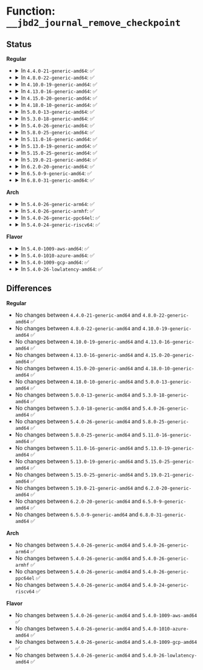 # Function: <code>__jbd2_journal_remove_checkpoint</code>

## Status
<b>Regular</b>
<ul>
<li>
<details>
<summary>In <code>4.4.0-21-generic-amd64</code>: ✅</summary>

```c
int __jbd2_journal_remove_checkpoint(struct journal_head * jh)
```

```json
{
  "name": "__jbd2_journal_remove_checkpoint",
  "collision_type": "Unique Global",
  "inline_type": "No",
  "funcs": [
    {
      "addr": 18446744071581911744,
      "name": "__jbd2_journal_remove_checkpoint",
      "external": true,
      "loc": "fs/jbd2/checkpoint.c:551",
      "file": "fs/jbd2/checkpoint.c",
      "inline": "seen, unknown",
      "caller_inline": [],
      "caller_func": [
        "fs/jbd2/transaction.c:jbd2_journal_try_to_free_buffers",
        "fs/jbd2/transaction.c:jbd2_journal_invalidatepage",
        "fs/jbd2/commit.c:jbd2_journal_commit_transaction",
        "fs/jbd2/checkpoint.c:jbd2_log_do_checkpoint",
        "fs/jbd2/checkpoint.c:jbd2_log_do_checkpoint",
        "fs/jbd2/checkpoint.c:journal_clean_one_cp_list"
      ]
    }
  ],
  "symbols": [
    {
      "addr": 18446744071581911744,
      "name": "__jbd2_journal_remove_checkpoint",
      "section": ".text",
      "bind": "STB_GLOBAL",
      "size": 357
    }
  ]
}
```
</details>
</li>
<li>
<details>
<summary>In <code>4.8.0-22-generic-amd64</code>: ✅</summary>

```c
int __jbd2_journal_remove_checkpoint(struct journal_head * jh)
```

```json
{
  "name": "__jbd2_journal_remove_checkpoint",
  "collision_type": "Unique Global",
  "inline_type": "No",
  "funcs": [
    {
      "addr": 18446744071582098736,
      "name": "__jbd2_journal_remove_checkpoint",
      "external": true,
      "loc": "fs/jbd2/checkpoint.c:551",
      "file": "fs/jbd2/checkpoint.c",
      "inline": "seen, unknown",
      "caller_inline": [],
      "caller_func": [
        "fs/jbd2/transaction.c:jbd2_journal_invalidatepage",
        "fs/jbd2/transaction.c:jbd2_journal_invalidatepage",
        "fs/jbd2/transaction.c:jbd2_journal_try_to_free_buffers",
        "fs/jbd2/commit.c:jbd2_journal_commit_transaction",
        "fs/jbd2/checkpoint.c:journal_clean_one_cp_list",
        "fs/jbd2/checkpoint.c:jbd2_log_do_checkpoint",
        "fs/jbd2/checkpoint.c:jbd2_log_do_checkpoint"
      ]
    }
  ],
  "symbols": [
    {
      "addr": 18446744071582098736,
      "name": "__jbd2_journal_remove_checkpoint",
      "section": ".text",
      "bind": "STB_GLOBAL",
      "size": 358
    }
  ]
}
```
</details>
</li>
<li>
<details>
<summary>In <code>4.10.0-19-generic-amd64</code>: ✅</summary>

```c
int __jbd2_journal_remove_checkpoint(struct journal_head * jh)
```

```json
{
  "name": "__jbd2_journal_remove_checkpoint",
  "collision_type": "Unique Global",
  "inline_type": "No",
  "funcs": [
    {
      "addr": 18446744071582188832,
      "name": "__jbd2_journal_remove_checkpoint",
      "external": true,
      "loc": "fs/jbd2/checkpoint.c:551",
      "file": "fs/jbd2/checkpoint.c",
      "inline": "seen, unknown",
      "caller_inline": [],
      "caller_func": [
        "fs/jbd2/transaction.c:jbd2_journal_invalidatepage",
        "fs/jbd2/transaction.c:jbd2_journal_invalidatepage",
        "fs/jbd2/transaction.c:jbd2_journal_try_to_free_buffers",
        "fs/jbd2/commit.c:jbd2_journal_commit_transaction",
        "fs/jbd2/checkpoint.c:journal_clean_one_cp_list",
        "fs/jbd2/checkpoint.c:jbd2_log_do_checkpoint",
        "fs/jbd2/checkpoint.c:jbd2_log_do_checkpoint"
      ]
    }
  ],
  "symbols": [
    {
      "addr": 18446744071582188832,
      "name": "__jbd2_journal_remove_checkpoint",
      "section": ".text",
      "bind": "STB_GLOBAL",
      "size": 358
    }
  ]
}
```
</details>
</li>
<li>
<details>
<summary>In <code>4.13.0-16-generic-amd64</code>: ✅</summary>

```c
int __jbd2_journal_remove_checkpoint(struct journal_head * jh)
```

```json
{
  "name": "__jbd2_journal_remove_checkpoint",
  "collision_type": "Unique Global",
  "inline_type": "No",
  "funcs": [
    {
      "addr": 18446744071582274624,
      "name": "__jbd2_journal_remove_checkpoint",
      "external": true,
      "loc": "fs/jbd2/checkpoint.c:551",
      "file": "fs/jbd2/checkpoint.c",
      "inline": "seen, unknown",
      "caller_inline": [],
      "caller_func": [
        "fs/jbd2/transaction.c:jbd2_journal_invalidatepage",
        "fs/jbd2/transaction.c:jbd2_journal_try_to_free_buffers",
        "fs/jbd2/commit.c:jbd2_journal_commit_transaction",
        "fs/jbd2/checkpoint.c:journal_clean_one_cp_list",
        "fs/jbd2/checkpoint.c:jbd2_log_do_checkpoint",
        "fs/jbd2/checkpoint.c:jbd2_log_do_checkpoint"
      ]
    }
  ],
  "symbols": [
    {
      "addr": 18446744071582274624,
      "name": "__jbd2_journal_remove_checkpoint",
      "section": ".text",
      "bind": "STB_GLOBAL",
      "size": 360
    }
  ]
}
```
</details>
</li>
<li>
<details>
<summary>In <code>4.15.0-20-generic-amd64</code>: ✅</summary>

```c
int __jbd2_journal_remove_checkpoint(struct journal_head * jh)
```

```json
{
  "name": "__jbd2_journal_remove_checkpoint",
  "collision_type": "Unique Global",
  "inline_type": "No",
  "funcs": [
    {
      "addr": 18446744071582423792,
      "name": "__jbd2_journal_remove_checkpoint",
      "external": true,
      "loc": "fs/jbd2/checkpoint.c:551",
      "file": "fs/jbd2/checkpoint.c",
      "inline": "seen, unknown",
      "caller_inline": [],
      "caller_func": [
        "fs/jbd2/transaction.c:jbd2_journal_invalidatepage",
        "fs/jbd2/transaction.c:jbd2_journal_try_to_free_buffers",
        "fs/jbd2/commit.c:jbd2_journal_commit_transaction",
        "fs/jbd2/checkpoint.c:journal_clean_one_cp_list",
        "fs/jbd2/checkpoint.c:jbd2_log_do_checkpoint",
        "fs/jbd2/checkpoint.c:jbd2_log_do_checkpoint"
      ]
    }
  ],
  "symbols": [
    {
      "addr": 18446744071582423792,
      "name": "__jbd2_journal_remove_checkpoint",
      "section": ".text",
      "bind": "STB_GLOBAL",
      "size": 362
    }
  ]
}
```
</details>
</li>
<li>
<details>
<summary>In <code>4.18.0-10-generic-amd64</code>: ✅</summary>

```c
int __jbd2_journal_remove_checkpoint(struct journal_head * jh)
```

```json
{
  "name": "__jbd2_journal_remove_checkpoint",
  "collision_type": "Unique Global",
  "inline_type": "No",
  "funcs": [
    {
      "addr": 18446744071582614128,
      "name": "__jbd2_journal_remove_checkpoint",
      "external": true,
      "loc": "fs/jbd2/checkpoint.c:548",
      "file": "fs/jbd2/checkpoint.c",
      "inline": "seen, unknown",
      "caller_inline": [],
      "caller_func": [
        "fs/jbd2/transaction.c:jbd2_journal_invalidatepage",
        "fs/jbd2/transaction.c:jbd2_journal_try_to_free_buffers",
        "fs/jbd2/commit.c:jbd2_journal_commit_transaction",
        "fs/jbd2/checkpoint.c:journal_clean_one_cp_list",
        "fs/jbd2/checkpoint.c:jbd2_log_do_checkpoint",
        "fs/jbd2/checkpoint.c:jbd2_log_do_checkpoint"
      ]
    }
  ],
  "symbols": [
    {
      "addr": 18446744071582614128,
      "name": "__jbd2_journal_remove_checkpoint",
      "section": ".text",
      "bind": "STB_GLOBAL",
      "size": 354
    }
  ]
}
```
</details>
</li>
<li>
<details>
<summary>In <code>5.0.0-13-generic-amd64</code>: ✅</summary>

```c
int __jbd2_journal_remove_checkpoint(struct journal_head * jh)
```

```json
{
  "name": "__jbd2_journal_remove_checkpoint",
  "collision_type": "Unique Global",
  "inline_type": "No",
  "funcs": [
    {
      "addr": 18446744071582715872,
      "name": "__jbd2_journal_remove_checkpoint",
      "external": true,
      "loc": "fs/jbd2/checkpoint.c:548",
      "file": "fs/jbd2/checkpoint.c",
      "inline": "seen, unknown",
      "caller_inline": [],
      "caller_func": [
        "fs/jbd2/transaction.c:jbd2_journal_invalidatepage",
        "fs/jbd2/transaction.c:jbd2_journal_try_to_free_buffers",
        "fs/jbd2/commit.c:jbd2_journal_commit_transaction",
        "fs/jbd2/checkpoint.c:journal_clean_one_cp_list",
        "fs/jbd2/checkpoint.c:jbd2_log_do_checkpoint",
        "fs/jbd2/checkpoint.c:jbd2_log_do_checkpoint"
      ]
    }
  ],
  "symbols": [
    {
      "addr": 18446744071582715872,
      "name": "__jbd2_journal_remove_checkpoint",
      "section": ".text",
      "bind": "STB_GLOBAL",
      "size": 354
    }
  ]
}
```
</details>
</li>
<li>
<details>
<summary>In <code>5.3.0-18-generic-amd64</code>: ✅</summary>

```c
int __jbd2_journal_remove_checkpoint(struct journal_head * jh)
```

```json
{
  "name": "__jbd2_journal_remove_checkpoint",
  "collision_type": "Unique Global",
  "inline_type": "No",
  "funcs": [
    {
      "addr": 18446744071582889536,
      "name": "__jbd2_journal_remove_checkpoint",
      "external": true,
      "loc": "fs/jbd2/checkpoint.c:560",
      "file": "fs/jbd2/checkpoint.c",
      "inline": "seen, unknown",
      "caller_inline": [],
      "caller_func": [
        "fs/jbd2/transaction.c:jbd2_journal_invalidatepage",
        "fs/jbd2/transaction.c:jbd2_journal_try_to_free_buffers",
        "fs/jbd2/transaction.c:jbd2_journal_forget",
        "fs/jbd2/commit.c:jbd2_journal_commit_transaction",
        "fs/jbd2/checkpoint.c:journal_clean_one_cp_list",
        "fs/jbd2/checkpoint.c:jbd2_log_do_checkpoint",
        "fs/jbd2/checkpoint.c:jbd2_log_do_checkpoint"
      ]
    }
  ],
  "symbols": [
    {
      "addr": 18446744071582889536,
      "name": "__jbd2_journal_remove_checkpoint",
      "section": ".text",
      "bind": "STB_GLOBAL",
      "size": 375
    }
  ]
}
```
</details>
</li>
<li>
<details>
<summary>In <code>5.4.0-26-generic-amd64</code>: ✅</summary>

```c
int __jbd2_journal_remove_checkpoint(struct journal_head * jh)
```

```json
{
  "name": "__jbd2_journal_remove_checkpoint",
  "collision_type": "Unique Global",
  "inline_type": "No",
  "funcs": [
    {
      "addr": 18446744071582996112,
      "name": "__jbd2_journal_remove_checkpoint",
      "external": true,
      "loc": "fs/jbd2/checkpoint.c:560",
      "file": "fs/jbd2/checkpoint.c",
      "inline": "seen, unknown",
      "caller_inline": [],
      "caller_func": [
        "fs/jbd2/transaction.c:jbd2_journal_invalidatepage",
        "fs/jbd2/transaction.c:jbd2_journal_try_to_free_buffers",
        "fs/jbd2/transaction.c:jbd2_journal_forget",
        "fs/jbd2/commit.c:jbd2_journal_commit_transaction",
        "fs/jbd2/checkpoint.c:journal_clean_one_cp_list",
        "fs/jbd2/checkpoint.c:jbd2_log_do_checkpoint",
        "fs/jbd2/checkpoint.c:jbd2_log_do_checkpoint"
      ]
    }
  ],
  "symbols": [
    {
      "addr": 18446744071582996112,
      "name": "__jbd2_journal_remove_checkpoint",
      "section": ".text",
      "bind": "STB_GLOBAL",
      "size": 375
    }
  ]
}
```
</details>
</li>
<li>
<details>
<summary>In <code>5.8.0-25-generic-amd64</code>: ✅</summary>

```c
int __jbd2_journal_remove_checkpoint(struct journal_head * jh)
```

```json
{
  "name": "__jbd2_journal_remove_checkpoint",
  "collision_type": "Unique Global",
  "inline_type": "No",
  "funcs": [
    {
      "addr": 18446744071583312432,
      "name": "__jbd2_journal_remove_checkpoint",
      "external": true,
      "loc": "fs/jbd2/checkpoint.c:560",
      "file": "fs/jbd2/checkpoint.c",
      "inline": "seen, unknown",
      "caller_inline": [],
      "caller_func": [
        "fs/jbd2/transaction.c:journal_unmap_buffer",
        "fs/jbd2/transaction.c:jbd2_journal_try_to_free_buffers",
        "fs/jbd2/transaction.c:jbd2_journal_forget",
        "fs/jbd2/commit.c:jbd2_journal_commit_transaction",
        "fs/jbd2/checkpoint.c:journal_clean_one_cp_list",
        "fs/jbd2/checkpoint.c:jbd2_log_do_checkpoint",
        "fs/jbd2/checkpoint.c:jbd2_log_do_checkpoint"
      ]
    }
  ],
  "symbols": [
    {
      "addr": 18446744071583312432,
      "name": "__jbd2_journal_remove_checkpoint",
      "section": ".text",
      "bind": "STB_GLOBAL",
      "size": 372
    }
  ]
}
```
</details>
</li>
<li>
<details>
<summary>In <code>5.11.0-16-generic-amd64</code>: ✅</summary>

```c
int __jbd2_journal_remove_checkpoint(struct journal_head * jh)
```

```json
{
  "name": "__jbd2_journal_remove_checkpoint",
  "collision_type": "Unique Global",
  "inline_type": "No",
  "funcs": [
    {
      "addr": 18446744071583427584,
      "name": "__jbd2_journal_remove_checkpoint",
      "external": true,
      "loc": "fs/jbd2/checkpoint.c:562",
      "file": "fs/jbd2/checkpoint.c",
      "inline": "seen, unknown",
      "caller_inline": [],
      "caller_func": [
        "fs/jbd2/transaction.c:journal_unmap_buffer",
        "fs/jbd2/transaction.c:jbd2_journal_try_to_free_buffers",
        "fs/jbd2/transaction.c:jbd2_journal_forget",
        "fs/jbd2/commit.c:jbd2_journal_commit_transaction",
        "fs/jbd2/checkpoint.c:journal_clean_one_cp_list",
        "fs/jbd2/checkpoint.c:jbd2_log_do_checkpoint",
        "fs/jbd2/checkpoint.c:jbd2_log_do_checkpoint"
      ]
    }
  ],
  "symbols": [
    {
      "addr": 18446744071583427584,
      "name": "__jbd2_journal_remove_checkpoint",
      "section": ".text",
      "bind": "STB_GLOBAL",
      "size": 325
    }
  ]
}
```
</details>
</li>
<li>
<details>
<summary>In <code>5.13.0-19-generic-amd64</code>: ✅</summary>

```c
int __jbd2_journal_remove_checkpoint(struct journal_head * jh)
```

```json
{
  "name": "__jbd2_journal_remove_checkpoint",
  "collision_type": "Unique Global",
  "inline_type": "No",
  "funcs": [
    {
      "addr": 18446744071583450256,
      "name": "__jbd2_journal_remove_checkpoint",
      "external": true,
      "loc": "fs/jbd2/checkpoint.c:562",
      "file": "fs/jbd2/checkpoint.c",
      "inline": "seen, unknown",
      "caller_inline": [],
      "caller_func": [
        "fs/jbd2/transaction.c:journal_unmap_buffer",
        "fs/jbd2/transaction.c:jbd2_journal_try_to_free_buffers",
        "fs/jbd2/transaction.c:jbd2_journal_forget",
        "fs/jbd2/commit.c:jbd2_journal_commit_transaction",
        "fs/jbd2/checkpoint.c:journal_clean_one_cp_list",
        "fs/jbd2/checkpoint.c:jbd2_log_do_checkpoint",
        "fs/jbd2/checkpoint.c:jbd2_log_do_checkpoint"
      ]
    }
  ],
  "symbols": [
    {
      "addr": 18446744071583450256,
      "name": "__jbd2_journal_remove_checkpoint",
      "section": ".text",
      "bind": "STB_GLOBAL",
      "size": 319
    }
  ]
}
```
</details>
</li>
<li>
<details>
<summary>In <code>5.15.0-25-generic-amd64</code>: ✅</summary>

```c
int __jbd2_journal_remove_checkpoint(struct journal_head * jh)
```

```json
{
  "name": "__jbd2_journal_remove_checkpoint",
  "collision_type": "Unique Global",
  "inline_type": "No",
  "funcs": [
    {
      "addr": 18446744071583800016,
      "name": "__jbd2_journal_remove_checkpoint",
      "external": true,
      "loc": "fs/jbd2/checkpoint.c:674",
      "file": "fs/jbd2/checkpoint.c",
      "inline": "seen, unknown",
      "caller_inline": [],
      "caller_func": [
        "fs/jbd2/transaction.c:journal_unmap_buffer",
        "fs/jbd2/transaction.c:jbd2_journal_try_to_free_buffers",
        "fs/jbd2/transaction.c:jbd2_journal_forget",
        "fs/jbd2/commit.c:jbd2_journal_commit_transaction",
        "fs/jbd2/checkpoint.c:journal_clean_one_cp_list",
        "fs/jbd2/checkpoint.c:jbd2_log_do_checkpoint",
        "fs/jbd2/checkpoint.c:jbd2_log_do_checkpoint"
      ]
    }
  ],
  "symbols": [
    {
      "addr": 18446744071583800016,
      "name": "__jbd2_journal_remove_checkpoint",
      "section": ".text",
      "bind": "STB_GLOBAL",
      "size": 363
    }
  ]
}
```
</details>
</li>
<li>
<details>
<summary>In <code>5.19.0-21-generic-amd64</code>: ✅</summary>

```c
int __jbd2_journal_remove_checkpoint(struct journal_head * jh)
```

```json
{
  "name": "__jbd2_journal_remove_checkpoint",
  "collision_type": "Unique Global",
  "inline_type": "No",
  "funcs": [
    {
      "addr": 18446744071584364544,
      "name": "__jbd2_journal_remove_checkpoint",
      "external": true,
      "loc": "fs/jbd2/checkpoint.c:674",
      "file": "fs/jbd2/checkpoint.c",
      "inline": "seen, unknown",
      "caller_inline": [],
      "caller_func": [
        "fs/jbd2/transaction.c:journal_unmap_buffer",
        "fs/jbd2/transaction.c:journal_unmap_buffer",
        "fs/jbd2/transaction.c:jbd2_journal_try_to_free_buffers",
        "fs/jbd2/transaction.c:jbd2_journal_forget",
        "fs/jbd2/commit.c:jbd2_journal_commit_transaction",
        "fs/jbd2/checkpoint.c:journal_clean_one_cp_list",
        "fs/jbd2/checkpoint.c:jbd2_log_do_checkpoint",
        "fs/jbd2/checkpoint.c:jbd2_log_do_checkpoint"
      ]
    }
  ],
  "symbols": [
    {
      "addr": 18446744071584364544,
      "name": "__jbd2_journal_remove_checkpoint",
      "section": ".text",
      "bind": "STB_GLOBAL",
      "size": 403
    }
  ]
}
```
</details>
</li>
<li>
<details>
<summary>In <code>6.2.0-20-generic-amd64</code>: ✅</summary>

```c
int __jbd2_journal_remove_checkpoint(struct journal_head * jh)
```

```json
{
  "name": "__jbd2_journal_remove_checkpoint",
  "collision_type": "Unique Global",
  "inline_type": "No",
  "funcs": [
    {
      "addr": 18446744071585015648,
      "name": "__jbd2_journal_remove_checkpoint",
      "external": true,
      "loc": "fs/jbd2/checkpoint.c:674",
      "file": "fs/jbd2/checkpoint.c",
      "inline": "seen, unknown",
      "caller_inline": [],
      "caller_func": [
        "fs/jbd2/transaction.c:journal_unmap_buffer",
        "fs/jbd2/transaction.c:journal_unmap_buffer",
        "fs/jbd2/transaction.c:jbd2_journal_try_to_free_buffers",
        "fs/jbd2/transaction.c:jbd2_journal_forget",
        "fs/jbd2/commit.c:jbd2_journal_commit_transaction",
        "fs/jbd2/checkpoint.c:journal_clean_one_cp_list",
        "fs/jbd2/checkpoint.c:jbd2_log_do_checkpoint",
        "fs/jbd2/checkpoint.c:jbd2_log_do_checkpoint"
      ]
    }
  ],
  "symbols": [
    {
      "addr": 18446744071585015648,
      "name": "__jbd2_journal_remove_checkpoint",
      "section": ".text",
      "bind": "STB_GLOBAL",
      "size": 403
    }
  ]
}
```
</details>
</li>
<li>
<details>
<summary>In <code>6.5.0-9-generic-amd64</code>: ✅</summary>

```c
int __jbd2_journal_remove_checkpoint(struct journal_head * jh)
```

```json
{
  "name": "__jbd2_journal_remove_checkpoint",
  "collision_type": "Unique Global",
  "inline_type": "No",
  "funcs": [
    {
      "addr": 18446744071585243344,
      "name": "__jbd2_journal_remove_checkpoint",
      "external": true,
      "loc": "fs/jbd2/checkpoint.c:558",
      "file": "fs/jbd2/checkpoint.c",
      "inline": "seen, unknown",
      "caller_inline": [],
      "caller_func": [
        "fs/jbd2/transaction.c:journal_unmap_buffer",
        "fs/jbd2/transaction.c:journal_unmap_buffer",
        "fs/jbd2/commit.c:jbd2_journal_commit_transaction",
        "fs/jbd2/checkpoint.c:jbd2_journal_try_remove_checkpoint",
        "fs/jbd2/checkpoint.c:journal_shrink_one_cp_list",
        "fs/jbd2/checkpoint.c:jbd2_log_do_checkpoint"
      ]
    }
  ],
  "symbols": [
    {
      "addr": 18446744071585243344,
      "name": "__jbd2_journal_remove_checkpoint",
      "section": ".text",
      "bind": "STB_GLOBAL",
      "size": 364
    }
  ]
}
```
</details>
</li>
<li>
<details>
<summary>In <code>6.8.0-31-generic-amd64</code>: ✅</summary>

```c
int __jbd2_journal_remove_checkpoint(struct journal_head * jh)
```

```json
{
  "name": "__jbd2_journal_remove_checkpoint",
  "collision_type": "Unique Global",
  "inline_type": "No",
  "funcs": [
    {
      "addr": 18446744071585476640,
      "name": "__jbd2_journal_remove_checkpoint",
      "external": true,
      "loc": "fs/jbd2/checkpoint.c:554",
      "file": "fs/jbd2/checkpoint.c",
      "inline": "seen, unknown",
      "caller_inline": [],
      "caller_func": [
        "fs/jbd2/transaction.c:journal_unmap_buffer",
        "fs/jbd2/transaction.c:journal_unmap_buffer",
        "fs/jbd2/commit.c:jbd2_journal_commit_transaction",
        "fs/jbd2/checkpoint.c:jbd2_journal_try_remove_checkpoint",
        "fs/jbd2/checkpoint.c:journal_shrink_one_cp_list",
        "fs/jbd2/checkpoint.c:jbd2_log_do_checkpoint"
      ]
    }
  ],
  "symbols": [
    {
      "addr": 18446744071585476640,
      "name": "__jbd2_journal_remove_checkpoint",
      "section": ".text",
      "bind": "STB_GLOBAL",
      "size": 340
    }
  ]
}
```
</details>
</li>
</ul>
<b>Arch</b>
<ul>
<li>
<details>
<summary>In <code>5.4.0-26-generic-arm64</code>: ✅</summary>

```c
int __jbd2_journal_remove_checkpoint(struct journal_head * jh)
```

```json
{
  "name": "__jbd2_journal_remove_checkpoint",
  "collision_type": "Unique Global",
  "inline_type": "No",
  "funcs": [
    {
      "addr": 18446603336494682336,
      "name": "__jbd2_journal_remove_checkpoint",
      "external": true,
      "loc": "fs/jbd2/checkpoint.c:560",
      "file": "fs/jbd2/checkpoint.c",
      "inline": "seen, unknown",
      "caller_inline": [],
      "caller_func": [
        "fs/jbd2/transaction.c:jbd2_journal_invalidatepage",
        "fs/jbd2/transaction.c:jbd2_journal_invalidatepage",
        "fs/jbd2/transaction.c:jbd2_journal_try_to_free_buffers",
        "fs/jbd2/transaction.c:jbd2_journal_forget",
        "fs/jbd2/commit.c:jbd2_journal_commit_transaction",
        "fs/jbd2/checkpoint.c:journal_clean_one_cp_list",
        "fs/jbd2/checkpoint.c:journal_clean_one_cp_list",
        "fs/jbd2/checkpoint.c:jbd2_log_do_checkpoint",
        "fs/jbd2/checkpoint.c:jbd2_log_do_checkpoint"
      ]
    }
  ],
  "symbols": [
    {
      "addr": 18446603336494682336,
      "name": "__jbd2_journal_remove_checkpoint",
      "section": ".text",
      "bind": "STB_GLOBAL",
      "size": 428
    }
  ]
}
```
</details>
</li>
<li>
<details>
<summary>In <code>5.4.0-26-generic-armhf</code>: ✅</summary>

```c
int __jbd2_journal_remove_checkpoint(struct journal_head * jh)
```

```json
{
  "name": "__jbd2_journal_remove_checkpoint",
  "collision_type": "Unique Global",
  "inline_type": "No",
  "funcs": [
    {
      "addr": 3228122192,
      "name": "__jbd2_journal_remove_checkpoint",
      "external": true,
      "loc": "fs/jbd2/checkpoint.c:560",
      "file": "fs/jbd2/checkpoint.c",
      "inline": "seen, unknown",
      "caller_inline": [],
      "caller_func": [
        "fs/jbd2/transaction.c:journal_unmap_buffer",
        "fs/jbd2/transaction.c:jbd2_journal_try_to_free_buffers",
        "fs/jbd2/transaction.c:jbd2_journal_forget",
        "fs/jbd2/commit.c:jbd2_journal_commit_transaction",
        "fs/jbd2/checkpoint.c:journal_clean_one_cp_list",
        "fs/jbd2/checkpoint.c:jbd2_log_do_checkpoint",
        "fs/jbd2/checkpoint.c:jbd2_log_do_checkpoint"
      ]
    }
  ],
  "symbols": [
    {
      "addr": 3228122192,
      "name": "__jbd2_journal_remove_checkpoint",
      "section": ".text",
      "bind": "STB_GLOBAL",
      "size": 404
    }
  ]
}
```
</details>
</li>
<li>
<details>
<summary>In <code>5.4.0-26-generic-ppc64el</code>: ✅</summary>

```c
int __jbd2_journal_remove_checkpoint(struct journal_head * jh)
```

```json
{
  "name": "__jbd2_journal_remove_checkpoint",
  "collision_type": "Unique Global",
  "inline_type": "No",
  "funcs": [
    {
      "addr": 13835058055288497168,
      "name": "__jbd2_journal_remove_checkpoint",
      "external": true,
      "loc": "fs/jbd2/checkpoint.c:560",
      "file": "fs/jbd2/checkpoint.c",
      "inline": "seen, unknown",
      "caller_inline": [],
      "caller_func": [
        "fs/jbd2/transaction.c:journal_unmap_buffer",
        "fs/jbd2/transaction.c:journal_unmap_buffer",
        "fs/jbd2/transaction.c:jbd2_journal_try_to_free_buffers",
        "fs/jbd2/transaction.c:jbd2_journal_forget",
        "fs/jbd2/commit.c:jbd2_journal_commit_transaction",
        "fs/jbd2/checkpoint.c:journal_clean_one_cp_list",
        "fs/jbd2/checkpoint.c:jbd2_log_do_checkpoint",
        "fs/jbd2/checkpoint.c:jbd2_log_do_checkpoint"
      ]
    }
  ],
  "symbols": [
    {
      "addr": 13835058055288497168,
      "name": "__jbd2_journal_remove_checkpoint",
      "section": ".text",
      "bind": "STB_GLOBAL",
      "size": 576
    }
  ]
}
```
</details>
</li>
<li>
<details>
<summary>In <code>5.4.0-24-generic-riscv64</code>: ✅</summary>

```c
int __jbd2_journal_remove_checkpoint(struct journal_head * jh)
```

```json
{
  "name": "__jbd2_journal_remove_checkpoint",
  "collision_type": "Unique Global",
  "inline_type": "No",
  "funcs": [
    {
      "addr": 18446743936274040134,
      "name": "__jbd2_journal_remove_checkpoint",
      "external": true,
      "loc": "fs/jbd2/checkpoint.c:560",
      "file": "fs/jbd2/checkpoint.c",
      "inline": "seen, unknown",
      "caller_inline": [],
      "caller_func": [
        "fs/jbd2/transaction.c:jbd2_journal_invalidatepage",
        "fs/jbd2/transaction.c:jbd2_journal_invalidatepage",
        "fs/jbd2/transaction.c:jbd2_journal_try_to_free_buffers",
        "fs/jbd2/transaction.c:jbd2_journal_forget",
        "fs/jbd2/commit.c:jbd2_journal_commit_transaction",
        "fs/jbd2/checkpoint.c:journal_clean_one_cp_list",
        "fs/jbd2/checkpoint.c:jbd2_log_do_checkpoint",
        "fs/jbd2/checkpoint.c:jbd2_log_do_checkpoint"
      ]
    }
  ],
  "symbols": [
    {
      "addr": 18446743936274040134,
      "name": "__jbd2_journal_remove_checkpoint",
      "section": ".text",
      "bind": "STB_GLOBAL",
      "size": 352
    }
  ]
}
```
</details>
</li>
</ul>
<b>Flavor</b>
<ul>
<li>
<details>
<summary>In <code>5.4.0-1009-aws-amd64</code>: ✅</summary>

```c
int __jbd2_journal_remove_checkpoint(struct journal_head * jh)
```

```json
{
  "name": "__jbd2_journal_remove_checkpoint",
  "collision_type": "Unique Global",
  "inline_type": "No",
  "funcs": [
    {
      "addr": 18446744071582964848,
      "name": "__jbd2_journal_remove_checkpoint",
      "external": true,
      "loc": "fs/jbd2/checkpoint.c:560",
      "file": "fs/jbd2/checkpoint.c",
      "inline": "seen, unknown",
      "caller_inline": [],
      "caller_func": [
        "fs/jbd2/transaction.c:jbd2_journal_invalidatepage",
        "fs/jbd2/transaction.c:jbd2_journal_try_to_free_buffers",
        "fs/jbd2/transaction.c:jbd2_journal_forget",
        "fs/jbd2/commit.c:jbd2_journal_commit_transaction",
        "fs/jbd2/checkpoint.c:journal_clean_one_cp_list",
        "fs/jbd2/checkpoint.c:jbd2_log_do_checkpoint",
        "fs/jbd2/checkpoint.c:jbd2_log_do_checkpoint"
      ]
    }
  ],
  "symbols": [
    {
      "addr": 18446744071582964848,
      "name": "__jbd2_journal_remove_checkpoint",
      "section": ".text",
      "bind": "STB_GLOBAL",
      "size": 375
    }
  ]
}
```
</details>
</li>
<li>
<details>
<summary>In <code>5.4.0-1010-azure-amd64</code>: ✅</summary>

```c
int __jbd2_journal_remove_checkpoint(struct journal_head * jh)
```

```json
{
  "name": "__jbd2_journal_remove_checkpoint",
  "collision_type": "Unique Global",
  "inline_type": "No",
  "funcs": [
    {
      "addr": 18446744071582902000,
      "name": "__jbd2_journal_remove_checkpoint",
      "external": true,
      "loc": "fs/jbd2/checkpoint.c:560",
      "file": "fs/jbd2/checkpoint.c",
      "inline": "seen, unknown",
      "caller_inline": [],
      "caller_func": [
        "fs/jbd2/transaction.c:jbd2_journal_invalidatepage",
        "fs/jbd2/transaction.c:jbd2_journal_try_to_free_buffers",
        "fs/jbd2/transaction.c:jbd2_journal_forget",
        "fs/jbd2/commit.c:jbd2_journal_commit_transaction",
        "fs/jbd2/checkpoint.c:journal_clean_one_cp_list",
        "fs/jbd2/checkpoint.c:jbd2_log_do_checkpoint",
        "fs/jbd2/checkpoint.c:jbd2_log_do_checkpoint"
      ]
    }
  ],
  "symbols": [
    {
      "addr": 18446744071582902000,
      "name": "__jbd2_journal_remove_checkpoint",
      "section": ".text",
      "bind": "STB_GLOBAL",
      "size": 375
    }
  ]
}
```
</details>
</li>
<li>
<details>
<summary>In <code>5.4.0-1009-gcp-amd64</code>: ✅</summary>

```c
int __jbd2_journal_remove_checkpoint(struct journal_head * jh)
```

```json
{
  "name": "__jbd2_journal_remove_checkpoint",
  "collision_type": "Unique Global",
  "inline_type": "No",
  "funcs": [
    {
      "addr": 18446744071582953456,
      "name": "__jbd2_journal_remove_checkpoint",
      "external": true,
      "loc": "fs/jbd2/checkpoint.c:560",
      "file": "fs/jbd2/checkpoint.c",
      "inline": "seen, unknown",
      "caller_inline": [],
      "caller_func": [
        "fs/jbd2/transaction.c:jbd2_journal_invalidatepage",
        "fs/jbd2/transaction.c:jbd2_journal_try_to_free_buffers",
        "fs/jbd2/transaction.c:jbd2_journal_forget",
        "fs/jbd2/commit.c:jbd2_journal_commit_transaction",
        "fs/jbd2/checkpoint.c:journal_clean_one_cp_list",
        "fs/jbd2/checkpoint.c:jbd2_log_do_checkpoint",
        "fs/jbd2/checkpoint.c:jbd2_log_do_checkpoint"
      ]
    }
  ],
  "symbols": [
    {
      "addr": 18446744071582953456,
      "name": "__jbd2_journal_remove_checkpoint",
      "section": ".text",
      "bind": "STB_GLOBAL",
      "size": 375
    }
  ]
}
```
</details>
</li>
<li>
<details>
<summary>In <code>5.4.0-26-lowlatency-amd64</code>: ✅</summary>

```c
int __jbd2_journal_remove_checkpoint(struct journal_head * jh)
```

```json
{
  "name": "__jbd2_journal_remove_checkpoint",
  "collision_type": "Unique Global",
  "inline_type": "No",
  "funcs": [
    {
      "addr": 18446744071583041904,
      "name": "__jbd2_journal_remove_checkpoint",
      "external": true,
      "loc": "fs/jbd2/checkpoint.c:560",
      "file": "fs/jbd2/checkpoint.c",
      "inline": "seen, unknown",
      "caller_inline": [],
      "caller_func": [
        "fs/jbd2/transaction.c:jbd2_journal_invalidatepage",
        "fs/jbd2/transaction.c:jbd2_journal_try_to_free_buffers",
        "fs/jbd2/transaction.c:jbd2_journal_forget",
        "fs/jbd2/commit.c:jbd2_journal_commit_transaction",
        "fs/jbd2/checkpoint.c:journal_clean_one_cp_list",
        "fs/jbd2/checkpoint.c:jbd2_log_do_checkpoint",
        "fs/jbd2/checkpoint.c:jbd2_log_do_checkpoint"
      ]
    }
  ],
  "symbols": [
    {
      "addr": 18446744071583041904,
      "name": "__jbd2_journal_remove_checkpoint",
      "section": ".text",
      "bind": "STB_GLOBAL",
      "size": 400
    }
  ]
}
```
</details>
</li>
</ul>

## Differences
<b>Regular</b>
<ul>
<li>
No changes between <code>4.4.0-21-generic-amd64</code> and <code>4.8.0-22-generic-amd64</code> ✅
</li>
<li>
No changes between <code>4.8.0-22-generic-amd64</code> and <code>4.10.0-19-generic-amd64</code> ✅
</li>
<li>
No changes between <code>4.10.0-19-generic-amd64</code> and <code>4.13.0-16-generic-amd64</code> ✅
</li>
<li>
No changes between <code>4.13.0-16-generic-amd64</code> and <code>4.15.0-20-generic-amd64</code> ✅
</li>
<li>
No changes between <code>4.15.0-20-generic-amd64</code> and <code>4.18.0-10-generic-amd64</code> ✅
</li>
<li>
No changes between <code>4.18.0-10-generic-amd64</code> and <code>5.0.0-13-generic-amd64</code> ✅
</li>
<li>
No changes between <code>5.0.0-13-generic-amd64</code> and <code>5.3.0-18-generic-amd64</code> ✅
</li>
<li>
No changes between <code>5.3.0-18-generic-amd64</code> and <code>5.4.0-26-generic-amd64</code> ✅
</li>
<li>
No changes between <code>5.4.0-26-generic-amd64</code> and <code>5.8.0-25-generic-amd64</code> ✅
</li>
<li>
No changes between <code>5.8.0-25-generic-amd64</code> and <code>5.11.0-16-generic-amd64</code> ✅
</li>
<li>
No changes between <code>5.11.0-16-generic-amd64</code> and <code>5.13.0-19-generic-amd64</code> ✅
</li>
<li>
No changes between <code>5.13.0-19-generic-amd64</code> and <code>5.15.0-25-generic-amd64</code> ✅
</li>
<li>
No changes between <code>5.15.0-25-generic-amd64</code> and <code>5.19.0-21-generic-amd64</code> ✅
</li>
<li>
No changes between <code>5.19.0-21-generic-amd64</code> and <code>6.2.0-20-generic-amd64</code> ✅
</li>
<li>
No changes between <code>6.2.0-20-generic-amd64</code> and <code>6.5.0-9-generic-amd64</code> ✅
</li>
<li>
No changes between <code>6.5.0-9-generic-amd64</code> and <code>6.8.0-31-generic-amd64</code> ✅
</li>
</ul>
<b>Arch</b>
<ul>
<li>
No changes between <code>5.4.0-26-generic-amd64</code> and <code>5.4.0-26-generic-arm64</code> ✅
</li>
<li>
No changes between <code>5.4.0-26-generic-amd64</code> and <code>5.4.0-26-generic-armhf</code> ✅
</li>
<li>
No changes between <code>5.4.0-26-generic-amd64</code> and <code>5.4.0-26-generic-ppc64el</code> ✅
</li>
<li>
No changes between <code>5.4.0-26-generic-amd64</code> and <code>5.4.0-24-generic-riscv64</code> ✅
</li>
</ul>
<b>Flavor</b>
<ul>
<li>
No changes between <code>5.4.0-26-generic-amd64</code> and <code>5.4.0-1009-aws-amd64</code> ✅
</li>
<li>
No changes between <code>5.4.0-26-generic-amd64</code> and <code>5.4.0-1010-azure-amd64</code> ✅
</li>
<li>
No changes between <code>5.4.0-26-generic-amd64</code> and <code>5.4.0-1009-gcp-amd64</code> ✅
</li>
<li>
No changes between <code>5.4.0-26-generic-amd64</code> and <code>5.4.0-26-lowlatency-amd64</code> ✅
</li>
</ul>

